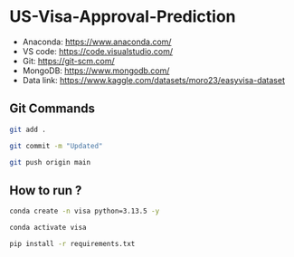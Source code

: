 # US-Visa-Approval-Prediction

- Anaconda: https://www.anaconda.com/
- VS code: https://code.visualstudio.com/
- Git: https://git-scm.com/
- MongoDB: https://www.mongodb.com/
- Data link: https://www.kaggle.com/datasets/moro23/easyvisa-dataset


## Git Commands

``` bash
git add .

git commit -m "Updated"

git push origin main
```

## How to run ?

```bash
conda create -n visa python=3.13.5 -y
```

```bash
conda activate visa
```

```bash
pip install -r requirements.txt
```


